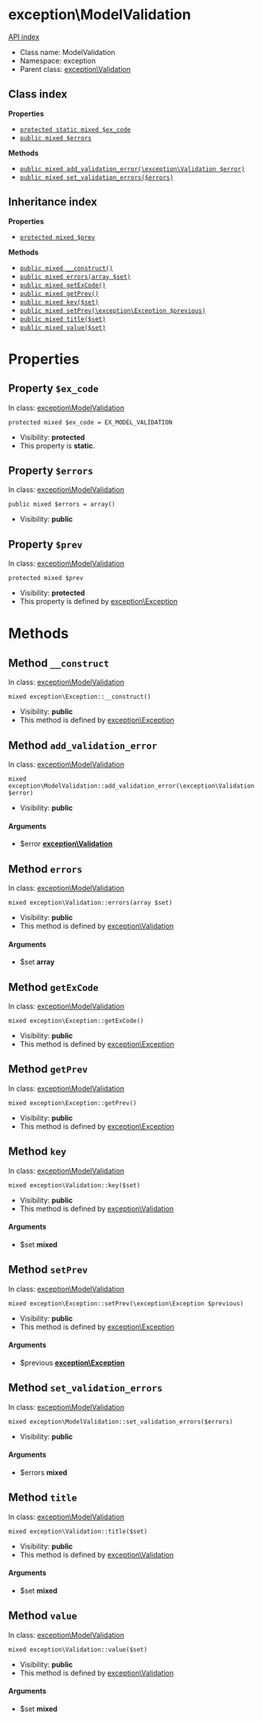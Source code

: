 # exception\ModelValidation
[API index](../API-index.md)






* Class name: ModelValidation
* Namespace: exception
* Parent class: [exception\Validation](../exception/Validation.md)




## Class index

**Properties**
* [`protected static mixed $ex_code`](#property-ex_code)
* [`public mixed $errors`](#property-errors)

**Methods**
* [`public mixed add_validation_error(\exception\Validation $error)`](#method-add_validation_error)
* [`public mixed set_validation_errors($errors)`](#method-set_validation_errors)


## Inheritance index

**Properties**
* [`protected mixed $prev`](#property-prev)

**Methods**
* [`public mixed __construct()`](#method-__construct)
* [`public mixed errors(array $set)`](#method-errors)
* [`public mixed getExCode()`](#method-getExCode)
* [`public mixed getPrev()`](#method-getPrev)
* [`public mixed key($set)`](#method-key)
* [`public mixed setPrev(\exception\Exception $previous)`](#method-setPrev)
* [`public mixed title($set)`](#method-title)
* [`public mixed value($set)`](#method-value)



# Properties


## Property `$ex_code`
In class: [exception\ModelValidation](#top)

```
protected mixed $ex_code = EX_MODEL_VALIDATION
```





* Visibility: **protected**
* This property is **static**.


## Property `$errors`
In class: [exception\ModelValidation](#top)

```
public mixed $errors = array()
```





* Visibility: **public**


## Property `$prev`
In class: [exception\ModelValidation](#top)

```
protected mixed $prev
```





* Visibility: **protected**
* This property is defined by [exception\Exception](../exception/Exception.md)


# Methods


## Method `__construct`
In class: [exception\ModelValidation](#top)

```
mixed exception\Exception::__construct()
```





* Visibility: **public**
* This method is defined by [exception\Exception](../exception/Exception.md)



## Method `add_validation_error`
In class: [exception\ModelValidation](#top)

```
mixed exception\ModelValidation::add_validation_error(\exception\Validation $error)
```





* Visibility: **public**

#### Arguments

* $error **[exception\Validation](../exception/Validation.md)**



## Method `errors`
In class: [exception\ModelValidation](#top)

```
mixed exception\Validation::errors(array $set)
```





* Visibility: **public**
* This method is defined by [exception\Validation](../exception/Validation.md)

#### Arguments

* $set **array**



## Method `getExCode`
In class: [exception\ModelValidation](#top)

```
mixed exception\Exception::getExCode()
```





* Visibility: **public**
* This method is defined by [exception\Exception](../exception/Exception.md)



## Method `getPrev`
In class: [exception\ModelValidation](#top)

```
mixed exception\Exception::getPrev()
```





* Visibility: **public**
* This method is defined by [exception\Exception](../exception/Exception.md)



## Method `key`
In class: [exception\ModelValidation](#top)

```
mixed exception\Validation::key($set)
```





* Visibility: **public**
* This method is defined by [exception\Validation](../exception/Validation.md)

#### Arguments

* $set **mixed**



## Method `setPrev`
In class: [exception\ModelValidation](#top)

```
mixed exception\Exception::setPrev(\exception\Exception $previous)
```





* Visibility: **public**
* This method is defined by [exception\Exception](../exception/Exception.md)

#### Arguments

* $previous **[exception\Exception](../exception/Exception.md)**



## Method `set_validation_errors`
In class: [exception\ModelValidation](#top)

```
mixed exception\ModelValidation::set_validation_errors($errors)
```





* Visibility: **public**

#### Arguments

* $errors **mixed**



## Method `title`
In class: [exception\ModelValidation](#top)

```
mixed exception\Validation::title($set)
```





* Visibility: **public**
* This method is defined by [exception\Validation](../exception/Validation.md)

#### Arguments

* $set **mixed**



## Method `value`
In class: [exception\ModelValidation](#top)

```
mixed exception\Validation::value($set)
```





* Visibility: **public**
* This method is defined by [exception\Validation](../exception/Validation.md)

#### Arguments

* $set **mixed**


